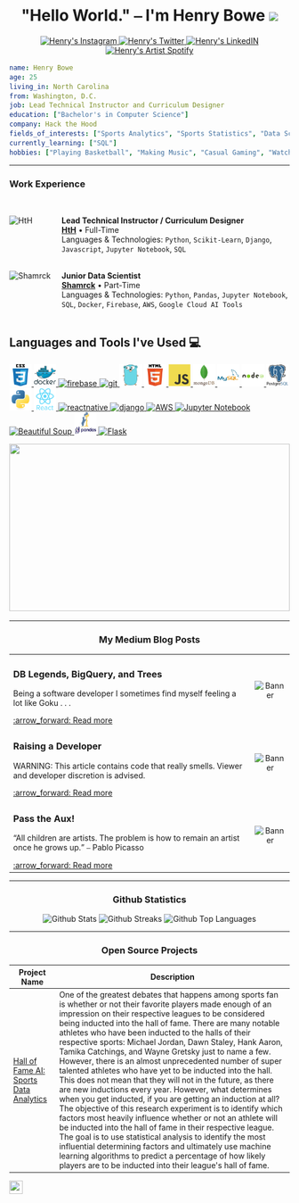 <!-- Welcoming -->
<h1 align="center">"Hello World." ⎯ I'm Henry Bowe <img
src="https://github.com/blackcater/blackcater/raw/main/images/Hi.gif" height="32" /></h1>

<!-- Social Links -->
<p align="center">
<a href="https://www.instagram.com/upt_henny/">
  <img alt="Henry's Instagram" height=25 src="https://img.shields.io/badge/instagram-%23E4405F.svg?&style=for-the-badge&logo=instagram&logoColor=white" />
</a>
<a href="https://twitter.com/henry_bowe">
  <img alt="Henry's Twitter" height=25 src="https://img.shields.io/badge/twitter-%231DA1F2.svg?&style=for-the-badge&logo=twitter&logoColor=white" />
</a>
<a href="https://www.linkedin.com/in/henry-bowe-jr-31498916a/">
  <img alt="Henry's LinkedIN" height=25 src="https://img.shields.io/badge/linkedin-%230077B5.svg?&style=for-the-badge&logo=linkedin&logoColor=white" />
</a>
<a href="https://open.spotify.com/artist/3a2MOUACdo47MldHZfukSd?si=YGmmYXL1S8u0mfIKqqt13A">
  <img src="https://img.shields.io/badge/-My%20Music%20on%20Spotify-1ED760?style=flat-square&amp;labelColor=fff&amp;logo=Spotify&amp;link=https://open.spotify.com/user/1235099575" alt="Henry's Artist Spotify" height=25>
</a>
</p>

<!-- About Me -->
```yaml
name: Henry Bowe
age: 25
living_in: North Carolina
from: Washington, D.C.
job: Lead Technical Instructor and Curriculum Designer
education: ["Bachelor's in Computer Science"]
company: Hack the Hood
fields_of_interests: ["Sports Analytics", "Sports Statistics", "Data Science", "Data Engineering", "Machine & Deep Learning", "Artificial Intelligence", "Big Data Analytics"]
currently_learning: ["SQL"]
hobbies: ["Playing Basketball", "Making Music", "Casual Gaming", "Watching Anime", "Reading Manga"]
```
<hr>

<!-- Work Experience -->
### Work Experience
<br/>

[<img align="left" height="94px" width="94px" alt="HtH" src="https://res.cloudinary.com/crunchbase-production/image/upload/c_lpad,h_256,w_256,f_auto,q_auto:eco,dpr_1/v1454959243/fvcgythecsqtqdgnoqfn.jpg"/>](https://www.hackthehood.org/)

**Lead Technical Instructor / Curriculum Designer** \
[**HtH**](https://www.hackthehood.org/) • Full-Time \
Languages & Technologies: `Python`, `Scikit-Learn`, `Django`, `Javascript`, `Jupyter Notebook`, `SQL` \
<br/>

[<img align="left" height="94px" width="94px" alt="Shamrck" src="https://res.cloudinary.com/crunchbase-production/image/upload/c_lpad,f_auto,q_auto:eco,dpr_1/aqtluhxfv8pppu1gins3"/>](https://shamrck.com/)

**Junior Data Scientist** \
[**Shamrck**](https://shamrck.com/) • Part-Time \
Languages & Technologies: `Python`, `Pandas`, `Jupyter Notebook`, `SQL`, `Docker`, `Firebase`, `AWS`, `Google Cloud AI Tools` \
<br/>

<!-- Languages and Tools -->
<h2 align="left">Languages and Tools I've Used 💻</h2>
<p align="left"> 
  <a href="https://www.w3schools.com/css/" target="_blank"> 
    <img src="https://raw.githubusercontent.com/devicons/devicon/master/icons/css3/css3-original-wordmark.svg" alt="css3" width="40" height="40"/> 
  </a> 
  <a href="https://www.docker.com/" target="_blank"> 
    <img src="https://raw.githubusercontent.com/devicons/devicon/master/icons/docker/docker-original-wordmark.svg" alt="docker" width="40" height="40"/>
  </a> 
  <a href="https://firebase.google.com/" target="_blank"> 
    <img src="https://www.vectorlogo.zone/logos/firebase/firebase-icon.svg" alt="firebase" width="40" height="40"/>
  </a>
  <a href="https://git-scm.com/" target="_blank"> 
    <img src="https://www.vectorlogo.zone/logos/git-scm/git-scm-icon.svg" alt="git" width="40" height="40"/>
  </a>
  <a href="https://golang.org" target="_blank">
    <img src="https://raw.githubusercontent.com/devicons/devicon/master/icons/go/go-original.svg" alt="go" width="40" height="40"/>
  </a>
   <a href="https://www.w3.org/html/" target="_blank">
     <img src="https://raw.githubusercontent.com/devicons/devicon/master/icons/html5/html5-original-wordmark.svg" alt="html5" width="40" height="40"/>
  </a>
  <a href="https://developer.mozilla.org/en-US/docs/Web/JavaScript" target="_blank">
    <img src="https://raw.githubusercontent.com/devicons/devicon/master/icons/javascript/javascript-original.svg" alt="javascript" width="40" height="40"/>
  </a> 
  <a href="https://www.mongodb.com/" target="_blank">
    <img src="https://raw.githubusercontent.com/devicons/devicon/master/icons/mongodb/mongodb-original-wordmark.svg" alt="mongodb" width="40" height="40"/>
  </a> 
  <a href="https://www.mysql.com/" target="_blank">
    <img src="https://raw.githubusercontent.com/devicons/devicon/master/icons/mysql/mysql-original-wordmark.svg" alt="mysql" width="40" height="40"/>
  </a>
  <a href="https://nodejs.org" target="_blank">
    <img src="https://raw.githubusercontent.com/devicons/devicon/master/icons/nodejs/nodejs-original-wordmark.svg" alt="nodejs" width="40" height="40"/> 
  </a> 
  <a href="https://www.postgresql.org" target="_blank">
    <img src="https://raw.githubusercontent.com/devicons/devicon/master/icons/postgresql/postgresql-original-wordmark.svg" alt="postgresql" width="40" height="40"/>
  </a> 
  <a href="https://www.python.org" target="_blank"> <img src="https://raw.githubusercontent.com/devicons/devicon/master/icons/python/python-original.svg" alt="python" width="40" height="40"/>
  </a> 
  <a href="https://reactjs.org/" target="_blank">
    <img src="https://raw.githubusercontent.com/devicons/devicon/master/icons/react/react-original-wordmark.svg" alt="react" width="40" height="40"/>
  </a>
  <a href="https://reactnative.dev/" target="_blank">
    <img src="https://reactnative.dev/img/header_logo.svg" alt="reactnative" width="40" height="40"/>
  </a>
  <a href="https://www.djangoproject.com/" target="_blank">
    <img src="https://avatars.githubusercontent.com/u/27804?s=280&v=4" alt="django" width="40" height="40"/>
  </a>
  <a href="https://aws.amazon.com/" target="_blank">
    <img src="https://a0.awsstatic.com/libra-css/images/logos/aws_logo_smile_1200x630.png" alt="AWS" width="60" height="45"/>
  </a>
  <a href="https://jupyter.org/" target="_blank"> 
      <img src="https://upload.wikimedia.org/wikipedia/commons/thumb/3/38/Jupyter_logo.svg/1200px-Jupyter_logo.svg.png" alt="Jupyter Notebook" width="40" height="40"/>
  </a>
  <a href="https://beautiful-soup-4.readthedocs.io/en/latest/" target="_blank"> 
      <img src="https://miro.medium.com/max/1045/1*jN3vLj7R8m9BEpOJuMJT-w.png" alt="Beautiful Soup" width="40" height="40"/>
  </a>
  <a href="https://pandas.pydata.org/" target="_blank"> 
      <img src="https://raw.githubusercontent.com/earthinversion/earthinversion-images/main/images/pandas-python.png" alt="Pandas" width="40" height="40"/>
  </a>
  <a href="https://flask.palletsprojects.com/" target="_blank"> 
        <img src="https://cdn.freebiesupply.com/logos/large/2x/flask-logo-png-transparent.png" alt="Flask" width="40" height="40"/>
  </a> 
</p>

<!-- Funny GIF -->
<p align="center">
  <img height=300 width=100% src="https://media1.giphy.com/media/13HgwGsXF0aiGY/giphy.gif" />
</p>
<hr>

<!-- Published Blog Post -->
<h3 align="center"> My Medium Blog Posts </h3>

<table><tr>
  <td>
    <h3>DB Legends, BigQuery, and Trees</h3>
    <p>Being a software developer I sometimes find myself feeling a lot like Goku . . .</p>
    <a href="https://medium.com/@henry.bowe.jr/db-legends-bigquery-and-trees-603d1bd0138">:arrow_forward: Read more</a>
  </td>
  <td>
    <p align="center">
      <img height=150 src="https://miro.medium.com/fit/c/224/224/1*9AGZPcXMmBFbjOsCTouiGw.png" alt="Banner" />
    </p>
  </td>
</tr>

<tr>
  <td>
    <h3>Raising a Developer</h3>
    <p>WARNING: This article contains code that really smells. Viewer and developer discretion is advised.</p>
    <a href="https://medium.com/@henry.bowe.jr/raising-a-developer-82a83d934dc">:arrow_forward: Read more</a>
  </td>
  <td>
    <p align="center">
      <img height=150 src="https://miro.medium.com/max/480/1*WhhfONG-5fx-WgB8lMNGTw.jpeg" alt="Banner" />
    </p>
  </td>
</tr>

<tr>
  <td>
    <h3>Pass the Aux!</h3>
    <p>“All children are artists. The problem is how to remain an artist once he grows up.” ⎯ Pablo Picasso</p>
    <a href="https://medium.com/@henry.bowe.jr/domain-philanthropy-fc5390bbbad7">:arrow_forward: Read more</a>
  </td>
  <td>
    <p align="center">
      <img height=150 src="https://miro.medium.com/fit/c/224/224/1*EUT0sBYUopYJjpaSx-Vgqg.png" alt="Banner" />
    </p>
  </td>
</tr>

</table>
<!-- blog ends -->
<hr>

<!-- Github Stats -->
<h3 align="center"> Github Statistics </h3>
  
<p align="center">
  <img src="https://github-readme-stats.vercel.app/api?username=hleejr&count_private=true&bg_color=30,e96443,904e95&title_color=fff&text_color=fff" alt="Github Stats" />
  <img src="http://github-readme-streak-stats.herokuapp.com?user=hleejr&count_private&theme=highcontrast&hide_border=true" alt="Github Streaks" />
  <img src="https://github-readme-stats.vercel.app/api/top-langs/?username=hleejr&count_private=true&theme=tokyonight" alt="Github Top Languages" />
</p>

<hr>

<h3 align="center"> Open Source Projects </h3>
     
| Project Name | Description |
| ------------ | ----------- |
| [Hall of Fame AI: Sports Data Analytics](https://github.com/hleejr/hall-of-fame-ai) | One of the greatest debates that happens among sports fan is whether or not their favorite players made enough of an impression on their respective leagues to be considered being inducted into the hall of fame. There are many notable athletes who have been inducted to the halls of their respective sports: Michael Jordan, Dawn Staley, Hank Aaron, Tamika Catchings, and Wayne Gretsky just to name a few. However, there is an almost unprecedented number of super talented athletes who have yet to be inducted into the hall. This does not mean that they will not in the future, as there are new inductions every year. However, what determines when you get inducted, if you are getting an induction at all? The objective of this research experiment is to identify which factors most heavily influence whether or not an athlete will be inducted into the hall of fame in their respective league. The goal is to use statistical analysis to identify the most influential determining factors and ultimately use machine learning algorithms to predict a percentage of how likely players are to be inducted into their league's hall of fame.

[<img height="24" width="24" src="https://cdn.jsdelivr.net/npm/simple-icons@4.8.0/icons/linktree.svg" />][linktree]
     
[linktree]: https://linktr.ee/knowbodyknows

<!--
**hleejr/hleejr** is a ✨ _special_ ✨ repository because its `README.md` (this file) appears on your GitHub profile.

Here are some ideas to get you started:

- 🔭 I’m currently working on ...
- 🌱 I’m currently learning ...
- 👯 I’m looking to collaborate on ...
- 🤔 I’m looking for help with ...
- 💬 Ask me about ...
- 📫 How to reach me: ...
- 😄 Pronouns: ...
- ⚡ Fun fact: ...
-->
